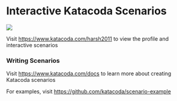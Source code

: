 # Interactive Katacoda Scenarios

[![](http://shields.katacoda.com/katacoda/harsh2011/count.svg)](https://www.katacoda.com/harsh2011 "Get your profile on Katacoda.com")

Visit https://www.katacoda.com/harsh2011 to view the profile and interactive scenarios

### Writing Scenarios
Visit https://www.katacoda.com/docs to learn more about creating Katacoda scenarios

For examples, visit https://github.com/katacoda/scenario-example
